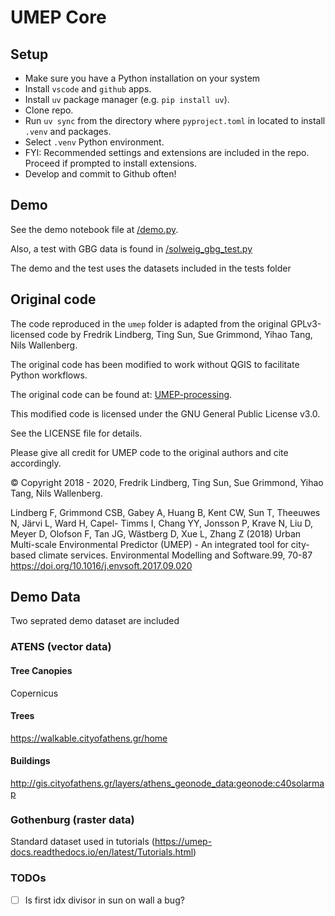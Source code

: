 # UMEP Core

## Setup

- Make sure you have a Python installation on your system
- Install `vscode` and `github` apps.
- Install `uv` package manager (e.g. `pip install uv`).
- Clone repo.
- Run `uv sync` from the directory where `pyproject.toml` in located to install `.venv` and packages.
- Select `.venv` Python environment.
- FYI: Recommended settings and extensions are included in the repo. Proceed if prompted to install extensions.
- Develop and commit to Github often!

## Demo

See the demo notebook file at [/demo.py](/demo.py).

Also, a test with GBG data is found in [/solweig_gbg_test.py](/solweig_gbg_test.py)

The demo and the test uses the datasets included in the tests folder

## Original code

The code reproduced in the `umep` folder is adapted from the original GPLv3-licensed code by Fredrik Lindberg, Ting Sun, Sue Grimmond, Yihao Tang, Nils Wallenberg.

The original code has been modified to work without QGIS to facilitate Python workflows.

The original code can be found at: [UMEP-processing](https://github.com/UMEP-dev/UMEP-processing).

This modified code is licensed under the GNU General Public License v3.0.

See the LICENSE file for details.

Please give all credit for UMEP code to the original authors and cite accordingly.

© Copyright 2018 - 2020, Fredrik Lindberg, Ting Sun, Sue Grimmond, Yihao Tang, Nils Wallenberg.

Lindberg F, Grimmond CSB, Gabey A, Huang B, Kent CW, Sun T, Theeuwes N, Järvi L, Ward H, Capel- Timms I, Chang YY, Jonsson P, Krave N, Liu D, Meyer D, Olofson F, Tan JG, Wästberg D, Xue L, Zhang Z (2018) Urban Multi-scale Environmental Predictor (UMEP) - An integrated tool for city-based climate services. Environmental Modelling and Software.99, 70-87 https://doi.org/10.1016/j.envsoft.2017.09.020

## Demo Data

Two seprated demo dataset are included

### ATENS (vector data)

#### Tree Canopies

Copernicus

#### Trees

https://walkable.cityofathens.gr/home

#### Buildings

http://gis.cityofathens.gr/layers/athens_geonode_data:geonode:c40solarmap

### Gothenburg (raster data)

Standard dataset used in tutorials (https://umep-docs.readthedocs.io/en/latest/Tutorials.html)

### TODOs

- [ ] Is first idx divisor in sun on wall a bug?